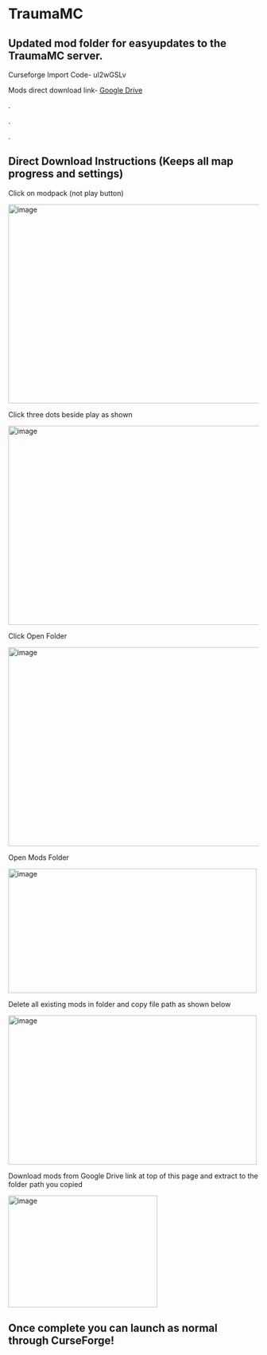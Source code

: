 # TraumaMC
## Updated mod folder for easyupdates to the TraumaMC server.

Curseforge Import Code- uI2wGSLv

Mods direct download link- [Google Drive](https://drive.google.com/file/d/1bBjN31VZIe4I9hVMyOKQM7jrGCuClD-A/view?usp=sharing)

.

.

.

## Direct Download Instructions (Keeps all map progress and settings)
Click on modpack (not play button)

<img width="540" height="400" alt="image" src="https://github.com/user-attachments/assets/73e96ebd-1e48-44b5-bca0-3a370e524b3f" />  


Click three dots beside play as shown

<img width="540" height="400" alt="image" src="https://github.com/user-attachments/assets/af0056ce-9737-4315-babc-ff25b09002b1" />  


Click Open Folder

<img width="540" height="400" alt="image" src="https://github.com/user-attachments/assets/255840a2-98e9-4b0f-be75-78dbfd0c31d2" />  


Open Mods Folder

<img width="500" height="250" alt="image" src="https://github.com/user-attachments/assets/e803e518-90e6-436a-9907-448d9e70ec98" />  


Delete all existing mods in folder and copy file path as shown below

<img width="500" height="300" alt="image" src="https://github.com/user-attachments/assets/91cdd230-c378-4175-afe4-b5c24208041e" />  


Download mods from Google Drive link at top of this page and extract to the folder path you copied

<img width="300" height="225" alt="image" src="https://github.com/user-attachments/assets/250f2577-1222-4e52-ac49-b5df2983aae4" /> 


## Once complete you can launch as normal through CurseForge!

